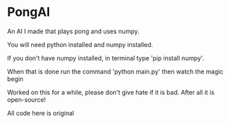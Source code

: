 # PongAI
An AI I made that plays pong and uses numpy.

You will need python installed and numpy installed.

If you don't have numpy installed, in terminal type 'pip install numpy'.

When that is done run the command 'python main.py' then watch the magic begin

Worked on this for a while, please don't give hate if it is bad. After all it is open-source!

All code here is original
